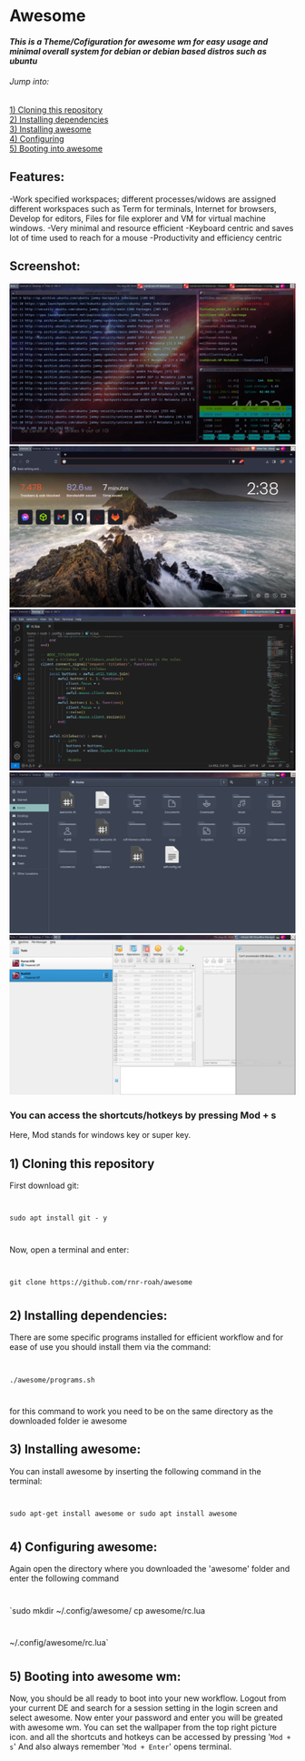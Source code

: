 # Awesome

#### _This is a Theme/Cofiguration for awesome wm for easy usage and minimal overall system for debian or debian based distros such as ubuntu_ 
###### Jump into:
[1) Cloning this repository](https://github.com/rnr-roah/awesome/blob/main/README.md#1-cloning-this-repository) <br>
[2) Installing dependencies ](https://github.com/rnr-roah/awesome/blob/main/README.md#2installing-dependencies)<br>
[3) Installing awesome](https://github.com/rnr-roah/awesome/blob/main/README.md#3installing-awesome)<br>
[4) Configuring ](https://github.com/rnr-roah/awesome/blob/main/README.md#4configuring-awesome)<br>
[5) Booting into awesome](https://github.com/rnr-roah/awesome/blob/main/README.md#5booting-into-awesome-wm)<br>
## Features:
-Work specified workspaces; different processes/widows are assigned different workspaces such as Term for terminals, Internet for browsers, Develop for editors, Files for file explorer and VM for virtual machine windows.
-Very minimal and resource efficient
-Keyboard centric and saves lot of time used to reach for a mouse
-Productivity and efficiency centric

## Screenshot:
![Screenshot of RoahOS](screenshot.png)![Screenshot of RoahOS](screenshot2.png)
![Screenshot of RoahOS](screenshot3.png)![Screenshot of RoahOS](screenshot4.png)
![Screenshot of RoahOS](screenshot5.png)

### You can access the shortcuts/hotkeys by pressing Mod + s
Here, Mod stands for windows key or super key.
## 1) Cloning this repository 
First download git:
#
`sudo apt install git - y`
#
Now, open a terminal and enter:
#
`git clone https://github.com/rnr-roah/awesome`
#
## 2) Installing dependencies:
There are some specific programs installed for efficient workflow and for ease of use you should install them via the command:
#
`./awesome/programs.sh`
#
for this command to work you need to be on the same directory as the downloaded folder ie awesome

## 3) Installing awesome:
You can install awesome by inserting the following command in the terminal:
#
`sudo apt-get install awesome or
sudo apt install awesome`
#
## 4) Configuring awesome:
Again open the directory where you downloaded the 'awesome' folder and enter the following command
#
`sudo mkdir ~/.config/awesome/ 
cp awesome/rc.lua 
#
~/.config/awesome/rc.lua`
#
## 5) Booting into awesome wm:
Now, you should be all ready to boot into your new workflow. Logout from your current DE and search for a session setting in the login screen and select awesome. Now enter your password and enter you will be greated with awesome wm.
You can set the wallpaper from the top right picture icon.
and all the shortcuts and hotkeys can be accessed by pressing '`Mod + s`'
And also always remember '`Mod + Enter`' opens terminal.





